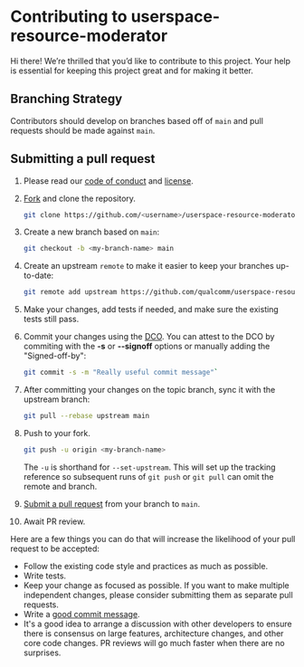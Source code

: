 # Contributing to userspace-resource-moderator

Hi there!
We’re thrilled that you’d like to contribute to this project.
Your help is essential for keeping this project great and for making it better.

## Branching Strategy

Contributors should develop on branches based off of `main` and pull requests should be made against `main`.

## Submitting a pull request

1. Please read our [code of conduct](CODE-OF-CONDUCT.md) and [license](LICENSE.txt).
2. [Fork](https://github.com/qualcomm/userspace-resource-moderator/fork) and clone the repository.

    ```bash
    git clone https://github.com/<username>/userspace-resource-moderator.git
    ```

3. Create a new branch based on `main`:

    ```bash
    git checkout -b <my-branch-name> main
    ```

4. Create an upstream `remote` to make it easier to keep your branches up-to-date:

    ```bash
    git remote add upstream https://github.com/qualcomm/userspace-resource-moderator.git
    ```

5. Make your changes, add tests if needed, and make sure the existing tests still pass.
6. Commit your changes using the [DCO](https://developercertificate.org/). You can attest to the DCO by commiting with the **-s** or **--signoff** options or manually adding the "Signed-off-by":

    ```bash
    git commit -s -m "Really useful commit message"`
    ```

7. After committing your changes on the topic branch, sync it with the upstream branch:

    ```bash
    git pull --rebase upstream main
    ```

8. Push to your fork.

    ```bash
    git push -u origin <my-branch-name>
    ```

    The `-u` is shorthand for `--set-upstream`. This will set up the tracking reference so subsequent runs of `git push` or `git pull` can omit the remote and branch.

9. [Submit a pull request](https://github.com/qualcomm/userspace-resource-moderator/pulls) from your branch to `main`.
10. Await PR review.

Here are a few things you can do that will increase the likelihood of your pull request to be accepted:

- Follow the existing code style and practices as much as possible.
- Write tests.
- Keep your change as focused as possible.
  If you want to make multiple independent changes, please consider submitting them as separate pull requests.
- Write a [good commit message](https://tbaggery.com/2008/04/19/a-note-about-git-commit-messages.html).
- It's a good idea to arrange a discussion with other developers to ensure there is consensus on large features, architecture changes, and other core code changes. PR reviews will go much faster when there are no surprises.
